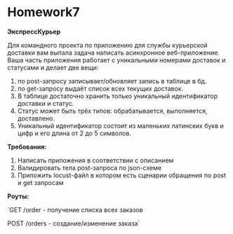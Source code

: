 # Homework7

**ЭкспрессКурьер**

Для командного проекта по приложению для службы курьерской доставки вам выпала задача написать асинхронное веб-приложение.
Ваша часть приложения работает с уникальными номерами доставок и статусами и делает две вещи: 

1) по post-запросу записывает/обновляет запись в таблице в бд.
2) по get-запросу выдаёт список всех текущих доставок.
3) В таблице достаточно хранить только уникальный идентификатор доставки и статус.
4) Статус может быть трёх типов: обрабатывается, выполняется, доставлено.
5) Уникальный идентификатор состоит из маленьких латинских букв и цифр и его длина от 2 до 5 символов.
   
**Требования:**

1) Написать приложения в соответствии с описанием
2) Валидировать тела post-запроса по json-схеме
3) Приложить locust-файл в котором есть сценарии обращения по post и get запросам

**Роуты:**

`GET  /order - получение списка всех заказов

POST /orders - создание/изменение заказа`